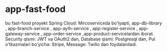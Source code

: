 # app-fast-food
bu fast-food proyekt Spring Cloud: Mircoserviceda bo'lyapti,
app-db-library , app-branch-service , app-ayth-service , app-register-service , app-gateway-service , app-order-service ,app-product-servicelardan iborat.
<br/>
Security qismi: JWT va OAuth2 dan,
Database qismi: Postgresql dan,
Pul o'tkazmalari bo'yicha: Stripe,
Message: Twilio dan foydalaniladi.
